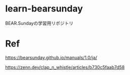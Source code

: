# learn-bearsunday
BEAR.Sundayの学習用リポジトリ

# Ref
https://bearsunday.github.io/manuals/1.0/ja/

https://zenn.dev/clap_n_whistle/articles/b730c5faab7d58

